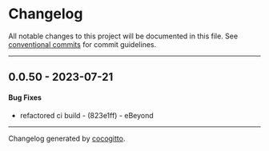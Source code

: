 # Changelog
All notable changes to this project will be documented in this file. See [conventional commits](https://www.conventionalcommits.org/) for commit guidelines.

- - -
## 0.0.50 - 2023-07-21
#### Bug Fixes
- refactored ci build - (823e1ff) - eBeyond

- - -

Changelog generated by [cocogitto](https://github.com/cocogitto/cocogitto).